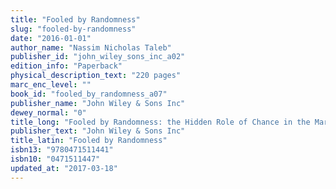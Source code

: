 ```yaml
---
title: "Fooled by Randomness"
slug: "fooled-by-randomness"
date: "2016-01-01"
author_name: "Nassim Nicholas Taleb"
publisher_id: "john_wiley_sons_inc_a02"
edition_info: "Paperback"
physical_description_text: "220 pages"
marc_enc_level: ""
book_id: "fooled_by_randomness_a07"
publisher_name: "John Wiley & Sons Inc"
dewey_normal: "0"
title_long: "Fooled by Randomness: the Hidden Role of Chance in the Markets and in Life"
publisher_text: "John Wiley & Sons Inc"
title_latin: "Fooled by Randomness"
isbn13: "9780471511441"
isbn10: "0471511447"
updated_at: "2017-03-18"
---
```


